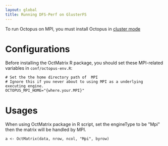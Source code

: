 ```yaml
---
layout: global
title: Running DFS-Perf on GlusterFS
---
```


To run Octopus on MPI, you must install Octopus in [cluster mode](Running-Octopus-on-a-Cluster.html)

# Configurations
Before installing the OctMatrix R package, you should set these MPI-related variables in `conf/octopus-env.R`:

    # Set the the home directory path of  MPI
    # Ignore this if you never about to using MPI as a underlying executing engine.
    OCTOPUS_MPI_HOME="{where.your.MPI}"

# Usages
When using OctMatrix package in R script, set the engineType to be "Mpi" then the matrix will be handled by MPI.

    a <- OctMatrix(data, nrow, ncol, "Mpi", byrow)